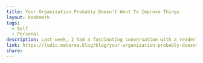 ```yaml
---
title: Your Organization Probably Doesn't Want To Improve Things
layout: bookmark
tags:
  - Self
  - Personal
description: Last week, I had a fascinating conversation with a reader around frustration and unhappiness at work. Much of it was totally obvious to both of us, but it occurred to me that this probably isn't to everyone, which is why almost all of my colleagues (in very cushy, non-stressful jobs) nonetheless need therapy. And if it isn't obvious to everyone, it's worth writing about.
link: https://ludic.mataroa.blog/blog/your-organization-probably-doesnt-want-to-improve-things/
share:
---
```


